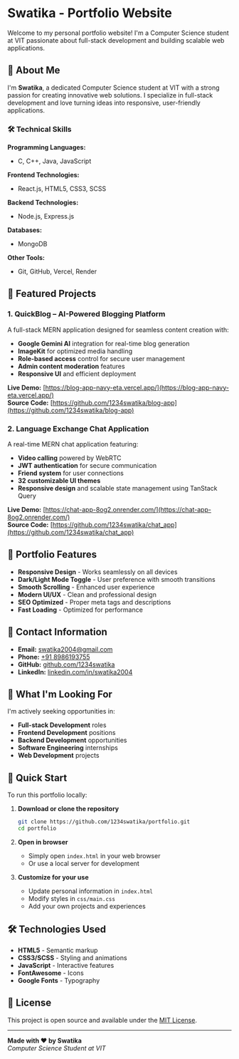 # Swatika - Portfolio Website

Welcome to my personal portfolio website! I'm a Computer Science student at VIT passionate about full-stack development and building scalable web applications.

## 🚀 About Me

I'm **Swatika**, a dedicated Computer Science student at VIT with a strong passion for creating innovative web solutions. I specialize in full-stack development and love turning ideas into responsive, user-friendly applications.

### 🛠️ Technical Skills

**Programming Languages:**
- C, C++, Java, JavaScript

**Frontend Technologies:**
- React.js, HTML5, CSS3, SCSS

**Backend Technologies:**
- Node.js, Express.js

**Databases:**
- MongoDB

**Other Tools:**
- Git, GitHub, Vercel, Render

## 💼 Featured Projects

### 1. QuickBlog – AI-Powered Blogging Platform
A full-stack MERN application designed for seamless content creation with:
- **Google Gemini AI** integration for real-time blog generation
- **ImageKit** for optimized media handling
- **Role-based access** control for secure user management
- **Admin content moderation** features
- **Responsive UI** and efficient deployment

**Live Demo:** [https://blog-app-navy-eta.vercel.app/](https://blog-app-navy-eta.vercel.app/)  
**Source Code:** [https://github.com/1234swatika/blog-app](https://github.com/1234swatika/blog-app)

### 2. Language Exchange Chat Application
A real-time MERN chat application featuring:
- **Video calling** powered by WebRTC
- **JWT authentication** for secure communication
- **Friend system** for user connections
- **32 customizable UI themes**
- **Responsive design** and scalable state management using TanStack Query

**Live Demo:** [https://chat-app-8og2.onrender.com/](https://chat-app-8og2.onrender.com/)  
**Source Code:** [https://github.com/1234swatika/chat_app](https://github.com/1234swatika/chat_app)

## 🌟 Portfolio Features

- **Responsive Design** - Works seamlessly on all devices
- **Dark/Light Mode Toggle** - User preference with smooth transitions
- **Smooth Scrolling** - Enhanced user experience
- **Modern UI/UX** - Clean and professional design
- **SEO Optimized** - Proper meta tags and descriptions
- **Fast Loading** - Optimized for performance

## 📱 Contact Information

- **Email:** [swatika2004@gmail.com](mailto:swatika2004@gmail.com)
- **Phone:** [+91 8986193755](tel:8986193755)
- **GitHub:** [github.com/1234swatika](https://github.com/1234swatika)
- **LinkedIn:** [linkedin.com/in/swatika2004](https://www.linkedin.com/in/swatika2004/)

## 🎯 What I'm Looking For

I'm actively seeking opportunities in:
- **Full-stack Development** roles
- **Frontend Development** positions
- **Backend Development** opportunities
- **Software Engineering** internships
- **Web Development** projects

## 🚀 Quick Start

To run this portfolio locally:

1. **Download or clone the repository**
   ```bash
   git clone https://github.com/1234swatika/portfolio.git
   cd portfolio
   ```

2. **Open in browser**
   - Simply open `index.html` in your web browser
   - Or use a local server for development

3. **Customize for your use**
   - Update personal information in `index.html`
   - Modify styles in `css/main.css`
   - Add your own projects and experiences

## 🛠️ Technologies Used

- **HTML5** - Semantic markup
- **CSS3/SCSS** - Styling and animations
- **JavaScript** - Interactive features
- **FontAwesome** - Icons
- **Google Fonts** - Typography

## 📄 License

This project is open source and available under the [MIT License](LICENSE).

---

**Made with ❤️ by Swatika**  
*Computer Science Student at VIT*
